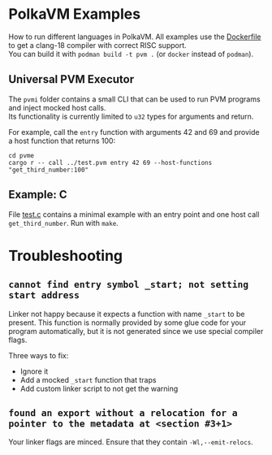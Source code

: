 # PolkaVM Examples

How to run different languages in PolkaVM. All examples use the [Dockerfile](Dockerfile) to get a clang-18 compiler
with correct RISC support.  
You can build it with `podman build -t pvm .` (or `docker` instead of `podman`).

## Universal PVM Executor

The `pvmi` folder contains a small CLI that can be used to run PVM programs and inject mocked host calls.  
Its functionality is currently limited to `u32` types for arguments and return.

For example, call the `entry` function with arguments 42 and 69 and provide a host function that returns 100:

```
cd pvme
cargo r -- call ../test.pvm entry 42 69 --host-functions "get_third_number:100"
```

## Example: C

File [test.c](test.c) contains a minimal example with an entry point and one host call `get_third_number`. Run with `make`.


# Troubleshooting

## `cannot find entry symbol _start; not setting start address`

Linker not happy because it expects a function with name `_start` to be present. This function is normally provided
by some glue code for your program automatically, but it is not generated since we use special compiler flags.

Three ways to fix:
- Ignore it
- Add a mocked `_start` function that traps
- Add custom linker script to not get the warning

## `found an export without a relocation for a pointer to the metadata at <section #3+1>`

Your linker flags are minced. Ensure that they contain `-Wl,--emit-relocs`.
